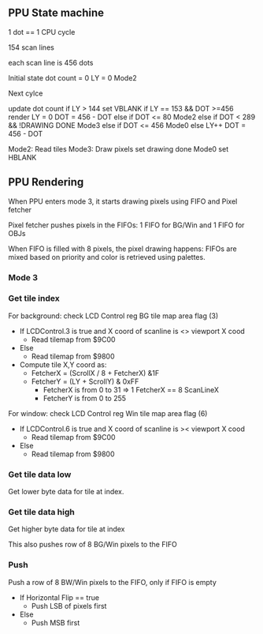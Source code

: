 ## PPU State machine

1 dot == 1 CPU cycle

154 scan lines

each scan line is 456 dots

Initial state
dot count = 0
LY = 0
Mode2

Next cylce

update dot count
if LY > 144
  set VBLANK
  if LY == 153 && DOT >=456
     render
     LY = 0
     DOT = 456 - DOT
else if DOT <= 80
   Mode2
else if DOT  < 289 && !DRAWING DONE
   Mode3
else if DOT <= 456
   Mode0
else
   LY++
   DOT = 456 - DOT

Mode2:
  Read tiles
Mode3:
  Draw pixels
  set drawing done
Mode0
  set HBLANK

## PPU Rendering

When PPU enters mode 3, it starts drawing pixels using FIFO and Pixel fetcher

Pixel fetcher pushes pixels in the FIFOs: 1 FIFO for BG/Win and 1 FIFO for OBJs

When FIFO is filled with 8 pixels, the pixel drawing happens: FIFOs are mixed based on
priority and color is retrieved using palettes.

### Mode 3

### Get tile index

For background: check LCD Control reg BG tile map area flag (3)
- If LCDControl.3 is true and X coord of scanline is <> viewport X cood
   - Read tilemap from $9C00
- Else
   - Read tilemap from $9800
- Compute tile X,Y coord as:
   - FetcherX = (ScrollX / 8 + FetcherX) &1F
   - FetcherY = (LY + ScrollY) & 0xFF
     - FetcherX is from 0 to 31 => 1 FetcherX == 8 ScanLineX
     - FetcherY is from 0 to 255
   
For window: check LCD Control reg Win tile map area flag (6)
- If LCDControl.6 is true and X coord of scanline is >< viewport X cood
   - Read tilemap from $9C00
- Else
   - Read tilemap from $9800

### Get tile data low

Get lower byte data for tile at index.

### Get tile data high

Get higher byte data for tile at index

This also pushes row of 8 BG/Win pixels to the FIFO

### Push

Push a row of 8 BW/Win pixels to the FIFO, only if FIFO is empty

- If Horizontal Flip == true
  - Push LSB of pixels first
- Else
  - Push MSB first


